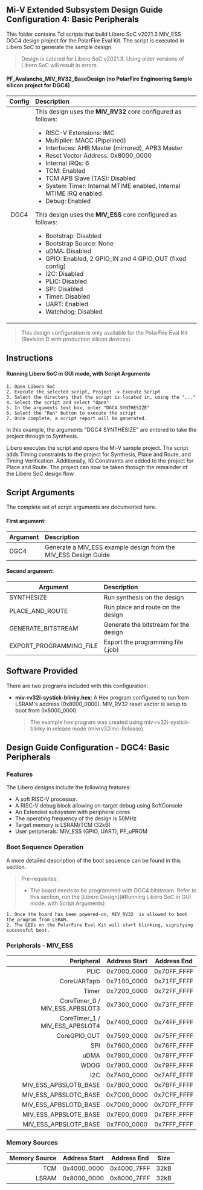 ## Mi-V Extended Subsystem Design Guide Configuration 4: Basic Peripherals
This folder contains Tcl scripts that build Libero SoC v2021.3 MIV_ESS DGC4 design project for the PolarFire Eval Kit. The script is executed in Libero SoC to generate the sample design. 
> Design is catered for Libero SoC v2021.3. Using older versions of Libero SoC will result in errors.

#### PF_Avalanche_MIV_RV32_BaseDesign (no PolarFire Engineering Sample silicon project for DGC4)

| Config  | Description |
| :------:|:----------------------------------------|
| DGC4    | This design uses the **MIV_RV32** core configured as follows: <ul><li>RISC-V Extensions: IMC</li><li>Multiplier: MACC (Pipelined)</li><li>Interfaces: AHB Master (mirrored), APB3 Master</li><li>Reset Vector Address: 0x8000_0000</li><li>Internal IRQs: 6</li><li>TCM: Enabled</li><li>TCM APB Slave (TAS): Disabled</li><li>System Timer: Internal MTIME enabled, Internal MTIME IRQ enabled</li><li>Debug: Enabled</li></ul>This design uses the **MIV_ESS** core configured as follows: <ul><li>Bootstrap: Disabled</li><li>Bootstrap Source: None</li><li>uDMA: Disabled</li><li>GPIO: Enabled, 2 GPIO_IN and 4 GPIO_OUT (fixed config)</li><li>I2C: Disabled</li><li>PLIC: Disabled</li><li>SPI: Disabled</li><li>Timer: Disabled</li><li>UART: Enabled</li><li>Watchdog: Disabled</li></ul>|

> This design configuration is only available for the PolarFire Eval Kit (Revision D with production silicon devices).


## <a name="quick"></a> Instructions

#### Running Libero SoC in GUI mode, with Script Arguments
    1. Open Libero SoC
    2. Execute the selected script, Project -> Execute Script
    3. Select the directory that the script is located in, using the "..."
    4. Select the script and select "Open"
    5. In the arguments text box, enter "DGC4 SYNTHESIZE"
    6. Select the "Run" button to execute the script
    7. Once complete, a script report will be generated.

In this example, the arguments "DGC4 SYNTHESIZE" are entered to take the project through to Synthesis.

Libero executes the script and opens the Mi-V sample project. The script adds Timing constraints to the project for Synthesis, Place and Route, and Timing Verification. Additionally, IO Constraints are added to the project for Place and Route. The project can now be taken through the remainder of the Libero SoC design flow.

## <a name="Script arguments"></a> Script Arguments
The complete set of script arguments are documented here.

#### First argument:
| Argument                  |  Description   |
| ------------------------- |:---------------|
| DGC4                      | Generate a MIV_ESS example design from the MIV_ESS Design Guide  |

#### Second argument:
| Argument                  |  Description   |
| ------------------------- |:---------------|
| SYNTHESIZE                | Run synthesis on the design  |
| PLACE_AND_ROUTE           | Run place and route on the design  |
| GENERATE_BITSTREAM        | Generate the bitstream for the design|
| EXPORT_PROGRAMMING_FILE   | Export the programming file (.job) |


## <a name="Software Provided"></a> Software Provided
There are two programs included with this configuration:
* **miv-rv32i-systick-blinky.hex**: A Hex program configured to run from LSRAM's address (0x8000_0000). MIV_RV32 reset vector is setup to boot from 0x8000_0000.

    > The example hex program was created using  miv-rv32i-systick-blinky in release mode (mivrv32imc-Release).


## <a name="Design Guide Configuration - DGC4: Basic Peripherals"></a> Design Guide Configuration - DGC4: Basic Peripherals

### Features
The Libero designs include the following features:
* A soft RISC-V processor.
* A RISC-V debug block allowing on-target debug using SoftConsole
* An Extended subsystem with peripheral cores
* The operating frequency of the design is 50MHz
* Target memory is LSRAM/TCM (32kB)
* User peripherals: MIV_ESS (GPIO, UART), PF_uPROM

### Boot Sequence Operation
A more detailed description of the boot sequence can be found in this section.

> Pre-requisites:
> * The board needs to be programmed with DGC4 bitstream. Refer to this section, run the [Libero Design](#Running Libero SoC in GUI mode, with Script Arguments)

    1. Once the board has been powered-on, MIV_RV32  is allowed to boot the program from LSRAM.
    2. The LEDs on the PolarFire Eval Kit will start blinking, signifying successful boot.   

### Peripherals - MIV_ESS

| Peripheral                       | Address Start | Address End    |
| ------------------------------:  |:-------------:|:--------------:|
| PLIC                             | 0x7000_0000   | 0x70FF_FFFF    |
| CoreUARTapb                      | 0x7100_0000   | 0x71FF_FFFF    |
| Timer                            | 0x7200_0000   | 0x72FF_FFFF    |
| CoreTimer_0 / MIV_ESS_APBSLOT3   | 0x7300_0000   | 0x73FF_FFFF    |
| CoreTimer_1 / MIV_ESS_APBSLOT4   | 0x7400_0000   | 0x74FF_FFFF    |
| CoreGPIO_OUT                     | 0x7500_0000   | 0x75FF_FFFF    |
| SPI                              | 0x7600_0000   | 0x76FF_FFFF    |
| uDMA                             | 0x7800_0000   | 0x78FF_FFFF    |
| WDOG                             | 0x7900_0000   | 0x79FF_FFFF    |
| I2C                              | 0x7A00_0000   | 0x7AFF_FFFF    |
| MIV_ESS_APBSLOTB_BASE            | 0x7B00_0000   | 0x7BFF_FFFF    |
| MIV_ESS_APBSLOTC_BASE            | 0x7C00_0000   | 0x7CFF_FFFF    |
| MIV_ESS_APBSLOTD_BASE            | 0x7D00_0000   | 0x7DFF_FFFF    |
| MIV_ESS_APBSLOTE_BASE            | 0x7E00_0000   | 0x7EFF_FFFF    |
| MIV_ESS_APBSLOTF_BASE            | 0x7F00_0000   | 0x7FFF_FFFF    |
    
### Memory Sources
    
| Memory Source                    | Address Start | Address End | Size   |
| -------------------------------: |:-------------:|:-----------:|:------:|
| TCM                              | 0x4000_0000   | 0x4000_7FFF | 32kB   | 
| LSRAM                            | 0x8000_0000   | 0x8000_7FFF | 32kB   |


